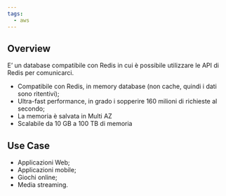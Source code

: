 ```yaml
---
tags:
  - aws
---
```

## Overview
E’ un database compatibile con Redis in cui è possibile utilizzare le API di Redis per comunicarci.
- Compatibile con Redis, in memory database (non cache, quindi i dati sono ritentivi);
- Ultra-fast performance, in grado i sopperire 160 milioni di richieste al secondo;
- La memoria è salvata in Multi AZ
- Scalabile da 10 GB a 100 TB di memoria

## Use Case
- Applicazioni Web;
- Applicazioni mobile;
- Giochi online;
- Media streaming.